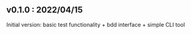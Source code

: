 ## v0.1.0 : 2022/04/15

Initial version: basic test functionality + bdd interface + simple CLI tool
